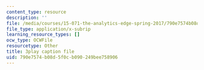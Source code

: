 ```yaml
---
content_type: resource
description: ''
file: /media/courses/15-071-the-analytics-edge-spring-2017/790e7574b08d5f0cb090249bee758906_xyZEB6vkPb8.vtt
file_type: application/x-subrip
learning_resource_types: []
ocw_type: OCWFile
resourcetype: Other
title: 3play caption file
uid: 790e7574-b08d-5f0c-b090-249bee758906
---
```

